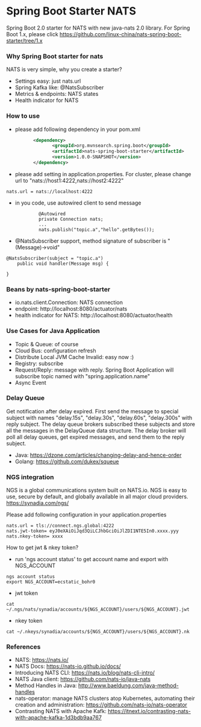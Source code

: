 Spring Boot Starter NATS
===========================
Spring Boot 2.0 starter for NATS with new java-nats 2.0 library.  For Spring Boot 1.x, please click https://github.com/linux-china/nats-spring-boot-starter/tree/1.x

### Why Spring Boot starter for nats
NATS is very simple, why you create a starter?

* Settings easy: just nats.url
* Spring Kafka like: @NatsSubscriber
* Metrics & endpoints: NATS states
* Health indicator for NATS

### How to use

* please add following dependency in your pom.xml
```xml
          <dependency>
                 <groupId>org.mvnsearch.spring.boot</groupId>
                 <artifactId>nats-spring-boot-starter</artifactId>
                 <version>1.0.0-SNAPSHOT</version>
          </dependency>
```

* please add setting in application.properties. For cluster, please change url to "nats://host1:4222,nats://host2:4222"
```
nats.url = nats://localhost:4222
```

* in you code, use autowired client to send message

```
            @Autowired
            private Connection nats;
            ...
            nats.publish("topic.a","hello".getBytes());
```

* @NatsSubscriber support,  method signature of subscriber  is "(Message)->void"

```
@NatsSubscriber(subject = "topic.a")
    public void handler(Message msg) {

}
```

### Beans by nats-spring-boot-starter

* io.nats.client.Connection: NATS connection
* endpoint: http://localhost:8080/actuator/nats
* health indicator for NATS: http://localhost:8080/actuator/health


### Use Cases for Java Application

* Topic & Queue: of course
* Cloud Bus: configuration refresh
* Distribute Local JVM Cache Invalid:  easy now :)
* Registry: subscribe
* Request/Reply: message with reply. Spring Boot Application will subscribe topic named with "spring.application.name"
* Async Event

### Delay Queue

Get notification after delay expired.  First send the message to special subject with names "delay.15s", "delay.30s", "delay.60s", "delay.300s" with reply subject.
The delay queue brokers subscribed these subjects and store all the messages in the DelayQueue data structure. The delay broker will poll all delay queues, get expired messages,
and send them to the reply subject.


* Java: https://dzone.com/articles/changing-delay-and-hence-order
* Golang: https://github.com/dukex/squeue

### NGS integration
NGS is a global communications system built on NATS.io. NGS is easy to use, secure by default, and globally available in all major cloud providers. https://synadia.com/ngs/

Please add following configuration in your application.properties
```
nats.url = tls://connect.ngs.global:4222
nats.jwt-token= eyJ0eXAiOiJqd3QiLCJhbGciOiJlZDI1NTE5In0.xxxx.yyy
nats.nkey-token= xxxx
```

How to get jwt & nkey token?

* run 'ngs account status' to get account name and export with NGS_ACCOUNT

```
ngs account status
export NGS_ACCOUNT=ecstatic_bohr0
```

* jwt token
```
cat ~/.ngs/nats/synadia/accounts/${NGS_ACCOUNT}/users/${NGS_ACCOUNT}.jwt
```

* nkey token
```
cat ~/.nkeys/synadia/accounts/${NGS_ACCOUNT}/users/${NGS_ACCOUNT}.nk
```

### References

* NATS:  https://nats.io/
* NATS Docs: https://nats-io.github.io/docs/
* Introducing NATS CLI: https://nats.io/blog/nats-cli-intro/
* NATS Java client: https://github.com/nats-io/java-nats
* Method Handles in Java: http://www.baeldung.com/java-method-handles
* nats-operator: manage NATS clusters atop Kubernetes, automating their creation and administration: https://github.com/nats-io/nats-operator
* Contrasting NATS with Apache Kafk: https://itnext.io/contrasting-nats-with-apache-kafka-1d3bdb9aa767
